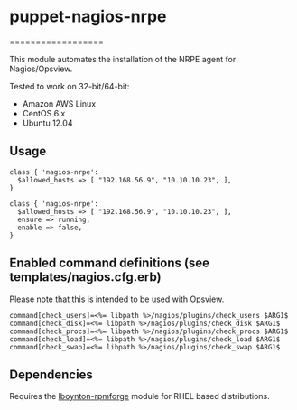# puppet-nagios-nrpe
==================

This module automates the installation of the NRPE agent for Nagios/Opsview.

Tested to work on 32-bit/64-bit:
  * Amazon AWS Linux
  * CentOS 6.x
  * Ubuntu 12.04

## Usage

    class { 'nagios-nrpe':
      $allowed_hosts => [ "192.168.56.9", "10.10.10.23", ],
    }
 
    class { 'nagios-nrpe':
      $allowed_hosts => [ "192.168.56.9", "10.10.10.23", ],
      ensure => running,
      enable => false,
    }

## Enabled command definitions (see templates/nagios.cfg.erb)

Please note that this is intended to be used with Opsview.

    command[check_users]=<%= libpath %>/nagios/plugins/check_users $ARG1$
    command[check_disk]=<%= libpath %>/nagios/plugins/check_disk $ARG1$
    command[check_procs]=<%= libpath %>/nagios/plugins/check_procs $ARG1$
    command[check_load]=<%= libpath %>/nagios/plugins/check_load $ARG1$
    command[check_swap]=<%= libpath %>/nagios/plugins/check_swap $ARG1$

## Dependencies

Requires the [lboynton-rpmforge](https://github.com/lboynton/puppet-rpmforge) module for RHEL based distributions.
